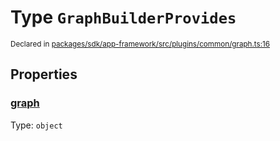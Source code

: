 # Type `GraphBuilderProvides`
<sub>Declared in [packages/sdk/app-framework/src/plugins/common/graph.ts:16](https://github.com/dxos/dxos/blob/ce1e5d079/packages/sdk/app-framework/src/plugins/common/graph.ts#L16)</sub>




## Properties
### [graph](https://github.com/dxos/dxos/blob/ce1e5d079/packages/sdk/app-framework/src/plugins/common/graph.ts#L17)
Type: <code>object</code>





